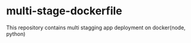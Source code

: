 # multi-stage-dockerfile
This repository contains multi stagging app deployment on docker(node, python)
